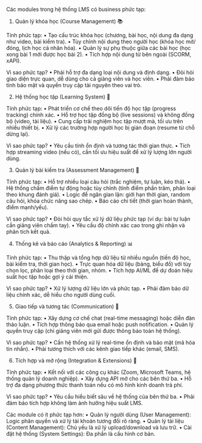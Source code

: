 Các modules trong hệ thống LMS có business phức tạp:

1. Quản lý khóa học (Course Management) 📚

Tính phức tạp:
	•	Tạo cấu trúc khóa học (chương, bài học, nội dung đa dạng như video, bài kiểm tra).
	•	Tùy chỉnh nội dung theo người học (khóa học mở/đóng, lịch học cá nhân hóa).
	•	Quản lý sự phụ thuộc giữa các bài học (học xong bài 1 mới được học bài 2).
	•	Tích hợp nội dung từ bên ngoài (SCORM, xAPI).

Vì sao phức tạp?
	•	Phải hỗ trợ đa dạng loại nội dung và định dạng.
	•	Đòi hỏi giao diện trực quan, dễ dùng cho cả giảng viên và học viên.
	•	Phải đảm bảo tính bảo mật và quyền truy cập tài nguyên theo vai trò.

2. Hệ thống học tập (Learning System) 🎥

Tính phức tạp:
	•	Phát triển cơ chế theo dõi tiến độ học tập (progress tracking) chính xác.
	•	Hỗ trợ học tập đồng bộ (live sessions) và không đồng bộ (video, tài liệu).
	•	Cung cấp trải nghiệm học tập mượt mà, tối ưu trên nhiều thiết bị.
	•	Xử lý các trường hợp người học bị gián đoạn (resume từ chỗ dừng lại).

Vì sao phức tạp?
	•	Yêu cầu tính ổn định và tương tác thời gian thực.
	•	Tích hợp streaming video (nếu có), cần tối ưu hiệu suất để xử lý lượng lớn người dùng.

3. Quản lý bài kiểm tra (Assessment Management) 🧪

Tính phức tạp:
	•	Hỗ trợ nhiều loại câu hỏi (trắc nghiệm, tự luận, kéo thả).
	•	Hệ thống chấm điểm tự động hoặc tùy chỉnh (tính điểm phần trăm, phân loại theo khung đánh giá).
	•	Logic để ngăn gian lận: giới hạn thời gian, random câu hỏi, khóa chức năng sao chép.
	•	Báo cáo chi tiết (thời gian hoàn thành, điểm mạnh/yếu).

Vì sao phức tạp?
	•	Đòi hỏi quy tắc xử lý dữ liệu phức tạp (ví dụ: bài tự luận cần giảng viên chấm tay).
	•	Yêu cầu độ chính xác cao trong ghi nhận và phân tích kết quả.

4. Thống kê và báo cáo (Analytics & Reporting) 📊

Tính phức tạp:
	•	Thu thập và tổng hợp dữ liệu từ nhiều nguồn (tiến độ học, bài kiểm tra, thời gian học).
	•	Trực quan hóa dữ liệu (bảng, biểu đồ) với tùy chọn lọc, phân loại theo thời gian, nhóm.
	•	Tích hợp AI/ML để dự đoán hiệu suất học tập hoặc gợi ý cải thiện.

Vì sao phức tạp?
	•	Xử lý lượng dữ liệu lớn và phức tạp.
	•	Phải đảm bảo dữ liệu chính xác, dễ hiểu cho người dùng cuối.

5. Giao tiếp và tương tác (Communication) 💬

Tính phức tạp:
	•	Xây dựng cơ chế chat (real-time messaging) hoặc diễn đàn thảo luận.
	•	Tích hợp thông báo qua email hoặc push notification.
	•	Quản lý quyền truy cập (chỉ giảng viên mới gửi được thông báo toàn hệ thống).

Vì sao phức tạp?
	•	Cần hệ thống xử lý real-time ổn định và bảo mật (mã hóa tin nhắn).
	•	Phải tương thích với các kênh giao tiếp khác (email, SMS).

6. Tích hợp và mở rộng (Integration & Extensions) 🔗

Tính phức tạp:
	•	Kết nối với các công cụ khác (Zoom, Microsoft Teams, hệ thống quản lý doanh nghiệp).
	•	Xây dựng API mở cho các bên thứ ba.
	•	Hỗ trợ đa dạng phương thức thanh toán nếu có mô hình kinh doanh trả phí.

Vì sao phức tạp?
	•	Yêu cầu hiểu biết sâu về hệ thống của bên thứ ba.
	•	Phải đảm bảo tích hợp không làm ảnh hưởng hiệu suất LMS.

Các module có ít phức tạp hơn:
	•	Quản lý người dùng (User Management): Logic phân quyền và xử lý tài khoản tương đối rõ ràng.
	•	Quản lý tài liệu (Content Management): Chủ yếu là xử lý upload/download và lưu trữ.
	•	Cài đặt hệ thống (System Settings): Đa phần là cấu hình cơ bản.
